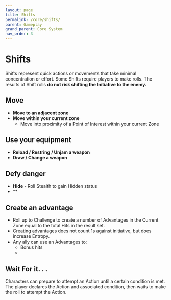 ```yaml
---
layout: page
title: Shifts
permalink: /core/shifts/
parent: Gameplay
grand_parent: Core System
nav_order: 3
---
```


# Shifts

Shifts represent quick actions or movements that take minimal concentration or effort.  Some Shifts require players to make rolls.  The results of Shift rolls **do not risk shifting the Initiative to the enemy.**

## Move
- **Move to an adjacent zone**
- **Move within your current zone**
    - Move into proximity of a Point of Interest within your current Zone

## Use your equipment
- **Reload / Restring / Unjam a weapon**
- **Draw / Change  a weapon**

## Defy danger
- **Hide** - Roll Stealth to gain Hidden status
- **

## Create an advantage
- Roll up to Challenge to create a number of Advantages in the Current Zone equal to the total Hits in the result set.
- Creating advantages does not count 1s against initiative, but does increase Entropy.
- Any ally can use an Advantages to:
    - Bonus hits
    -

## Wait For it. . .
Characters can prepare to attempt an Action until a certain condition is met.  The player declares the Action and associated condition, then waits to make the roll to attempt the Action.

